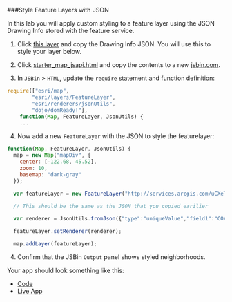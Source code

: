 ###Style Feature Layers with JSON

In this lab you will apply custom styling to a feature layer using the JSON Drawing Info stored with the feature service.

1. Click [this layer](http://services.arcgis.com/uCXeTVveQzP4IIcx/arcgis/rest/services/PDX_Neighborhoods_Styled/FeatureServer/0) and copy the Drawing Info JSON. You will use this to style your layer below.

2. Click [starter_map_jsapi.html](src/starter_map_jsapi.html) and copy the contents to a new [jsbin.com](http://jsbin.com).

3. In `JSBin` > `HTML`, update the `require` statement and function definition:

  ```javascript
  require(["esri/map",
          "esri/layers/FeatureLayer",
          "esri/renderers/jsonUtils",
          "dojo/domReady!"],
      function(Map, FeatureLayer, JsonUtils) {
      ...
  ```

4. Now add a new `FeatureLayer` with the JSON to style the featurelayer:

  ```javascript
  function(Map, FeatureLayer, JsonUtils) {
    map = new Map("mapDiv", {
      center: [-122.68, 45.52],
      zoom: 10,
      basemap: "dark-gray"
    });

    var featureLayer = new FeatureLayer("http://services.arcgis.com/uCXeTVveQzP4IIcx/arcgis/rest/services/PDX_Neighborhoods_Enriched/FeatureServer/0");
    
    // This should be the same as the JSON that you copied earilier

    var renderer = JsonUtils.fromJson({"type":"uniqueValue","field1":"COALIT","defaultSymbol":{"color":[170,170,170,134],"outline":{"color":[153,153,153,255],"width":0.75,"type":"esriSLS","style":"esriSLSSolid"},"type":"esriSFS","style":"esriSFSSolid"},"defaultLabel":"Others","uniqueValueInfos":[{"value":"SEUL","symbol":{"color":[253,127,111,134],"outline":{"color":[51,51,51,255],"width":0.75,"type":"esriSLS","style":"esriSLSSolid"},"type":"esriSFS","style":"esriSFSSolid"},"label":"SEUL"},{"value":"SWNI","symbol":{"color":[126,176,213,134],"outline":{"color":[51,51,51,255],"width":0.75,"type":"esriSLS","style":"esriSLSSolid"},"type":"esriSFS","style":"esriSFSSolid"},"label":"SWNI"},{"value":"EPNO","symbol":{"color":[178,224,97,131],"outline":{"color":[51,51,51,255],"width":0.75,"type":"esriSLS","style":"esriSLSSolid"},"type":"esriSFS","style":"esriSFSSolid"},"label":"EPNO"},{"value":"NWNW","symbol":{"color":[189,126,190,131],"outline":{"color":[51,51,51,255],"width":0.75,"type":"esriSLS","style":"esriSLSSolid"},"type":"esriSFS","style":"esriSFSSolid"},"label":"NWNW"},{"value":"NECN","symbol":{"color":[255,181,90,131],"outline":{"color":[51,51,51,255],"width":0.75,"type":"esriSLS","style":"esriSLSSolid"},"type":"esriSFS","style":"esriSFSSolid"},"label":"NECN"},{"value":"NPNS","symbol":{"color":[255,238,101,131],"outline":{"color":[51,51,51,255],"width":0.75,"type":"esriSLS","style":"esriSLSSolid"},"type":"esriSFS","style":"esriSFSSolid"},"label":"NPNS"},{"value":"CNN","symbol":{"color":[190,185,219,131],"outline":{"color":[51,51,51,255],"width":0.75,"type":"esriSLS","style":"esriSLSSolid"},"type":"esriSFS","style":"esriSFSSolid"},"label":"CNN"},{"value":"unclaimed","symbol":{"color":[253,204,229,131],"outline":{"color":[51,51,51,255],"width":0.75,"type":"esriSLS","style":"esriSLSSolid"},"type":"esriSFS","style":"esriSFSSolid"},"label":"unclaimed"},{"value":"NWNW/SWNI","symbol":{"color":[139,211,199,131],"outline":{"color":[51,51,51,255],"width":0.75,"type":"esriSLS","style":"esriSLSSolid"},"type":"esriSFS","style":"esriSFSSolid"},"label":"NWNW/SWNI"},{"value":"NECN/CNN","symbol":{"color":[203,236,196,134],"outline":{"color":[51,51,51,255],"width":0.75,"type":"esriSLS","style":"esriSLSSolid"},"type":"esriSFS","style":"esriSFSSolid"},"label":"NECN/CNN"}]});
  
    featureLayer.setRenderer(renderer);

    map.addLayer(featureLayer);
  ```

4. Confirm that the JSBin `Output` panel shows styled neighborhoods.

Your app should look something like this:
* [Code](src/style_feature_layer_json_jsapi.html)
* [Live App](http://esri.github.io/geodev-hackerlabs/develop/jsapi3/src/style_feature_layer_json_jsapi.html)